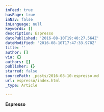 ```yaml
---
inFeed: true
hasPage: true
inNav: false
inLanguage: null
keywords: []
description: Espresso
datePublished: '2016-08-10T19:40:27.564Z'
dateModified: '2016-08-10T17:47:33.978Z'
title: ''
author: []
via: {}
authors: []
publisher: {}
starred: false
sourcePath: _posts/2016-08-10-espresso.md
url: espresso/index.html
_type: Article

---
```

**Espresso**